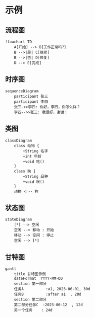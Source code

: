 # 示例

## 流程图

```mermaid
flowchart TD
    A[开始] --> B{工作正常吗?}
    B -->|是| C[继续]
    B -->|否| D[修复]
    D --> E[完成]
```

## 时序图

```mermaid
sequenceDiagram
    participant 张三
    participant 李四
    张三->>李四: 你好，李四，你怎么样？
    李四-->>张三: 我很好，谢谢！
```

## 类图

```mermaid
classDiagram
    class 动物 {
        +String 名字
        +int 年龄
        +void 吃()
    }
    class 狗 {
        +String 品种
        +void 吠()
    }
    动物 <|-- 狗
```

## 状态图

```mermaid
stateDiagram
    [*] --> 空闲
    空闲 --> 移动 : 开始
    移动 --> 空闲 : 停止
    空闲 --> [*]
```

## 甘特图

```mermaid
gantt
    title 甘特图示例
    dateFormat  YYYY-MM-DD
    section 第一部分
    任务A          :a1, 2023-06-01, 30d
    任务B          :after a1  , 20d
    section 第二部分
    第二部分任务C  :2023-06-12  , 12d
    另一个任务    : 24d
```

